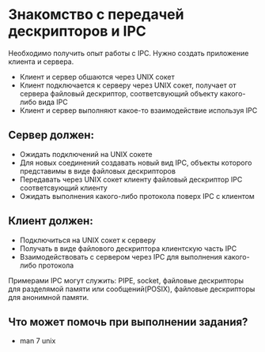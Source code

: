 # Знакомство с передачей дескрипторов и IPC

Необходимо получить опыт работы с IPC. Нужно создать приложение клиента и сервера.
 * Клиент и сервер обшаются через UNIX сокет
 * Клиент подключается к серверу через UNIX сокет, получает от сервера файловый дескриптор, соответсвующий объекту какого-либо вида IPC
 * Клиент и сервер выполняют какое-то взаимодействие используя IPC

## Сервер должен:
 * Ожидать подключений на UNIX сокете
 * Для новых соединений создавать новый вид IPC, объекты которого представимы в виде файловых дескрипторов
 * Передавать через UNIX сокет клиенту файловый дескриптор IPC соответсвующий клиенту
 * Ожидать выполнения какого-либо протокола поверх IPC с клиентом

## Клиент должен:
 * Подключиться на UNIX сокет к серверу</li>
 * Получать в виде файлового дескриптора клиентскую часть IPC</li>
 * Взаимодействовать с сервером через IPC для выполнения какого-либо протокола</li>

Примерами IPC могут служить: PIPE, socket, файловые дескрипторы для разделямой памяти или сообщений(POSIX), файловые дескрипторы для анонимной памяти.

## Что может помочь при выполнении задания?
 * man 7 unix
